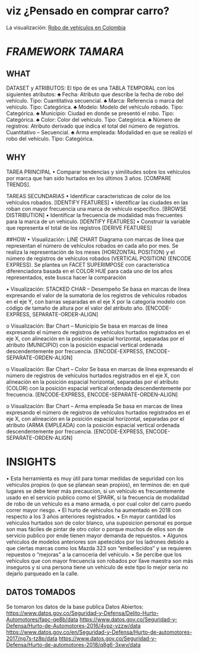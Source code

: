 # viz ¿Pensado en comprar carro?

La visualización: [Robo de vehículos en Colombia](https://public.tableau.com/profile/yureimacv#!/vizhome/Robo_auntos_Colombia/Dashboard1?publish=yes)


# *FRAMEWORK TAMARA*

## WHAT
DATASET y ATRIBUTOS:
El tipo de  es una TABLA TEMPORAL con los siguientes atributos:
  ♣	Fecha: Atributo que describe la fecha de robo del vehículo. Tipo: Cuantitativa secuencial.
  ♣	Marca: Referencia o marca del vehículo. Tipo: Categórica.
  ♣	Modelo: Modelo del vehículo robado. Tipo: Categórica.
  ♣	Municipio: Ciudad en donde se presentó el robo. Tipo: Categórica.
  ♣	Color: Color del vehículo. Tipo: Categórica.
  ♣	Número de registros: Atributo derivado que indica el total del número de registros. Cuantitativo – Secuencial.
  ♣	Arma empleada: Modalidad en que se realizó el robo del vehículo. Tipo: Categórica.

## WHY	
TAREA PRINCIPAL	
  •	Comparar tendencias y similitudes sobre los vehículos por marca que han sido hurtados en los últimos 3 años. [COMPARE       TRENDS].

TAREAS SECUNDARIAS
  •	Identificar caracteristicas de color de los vehículos robados. [IDENTIFY FEATURES]
  •	Identificar las ciudades en las roban con mayor frecuencia una marca de vehiculo específico. [BROWSE DISTRIBUTION]
  •	Identificar la frecuencia de modalidad más frecuentes para la marca de un vehiculo. [IDENTIFY FEATURES]
  •	Construir la variable que representa el total de los registros [DERIVE FEATURES]
  
##HOW
  •	Visualización: LINE CHART
    Diagrama con marcas de línea que representan el número de vehículos robados en cada año por mes. Se realiza la    representación de los meses (HORIZONTAL POSITION) y el número de registros de vehículos robados (VERTICAL POSITION) (ENCODE EXPRESS). Se plantea un FACET SUPERIMPOSE con característica diferenciadora basada en el COLOR HUE para cada uno de los años representados, este busca hacer la comparación 
  
  •	Visualización: STACKED CHAR – Desempeño
Se basa en marcas de línea expresando el valor de la sumatoria de los registros de vehículos robados en el eje Y, con barras separadas en el eje X por la categoría modelo con código de tamaño de altura por el valor del atributo año. [ENCODE-EXPRESS, SEPARATE-ORDER-ALIGN]

  o	Visualización: Bar Chart – Municipio
Se basa en marcas de línea expresando el número de registros de vehículos hurtados registrados en el eje X, con alineación en la posición espacial horizontal, separadas por el atributo (MUNICIPIO) con la posición espacial vertical ordenada descendentemente por frecuencia. [ENCODE-EXPRESS, ENCODE-SEPARATE-ORDEN-ALIGN]

  o	Visualización: Bar Chart – Color
Se basa en marcas de línea expresando el número de registros de vehículos hurtados registrados en el eje X, con alineación en la posición espacial horizontal, separadas por el atributo (COLOR) con la posición espacial vertical ordenada descendentemente por frecuencia. [ENCODE-EXPRESS, ENCODE-SEPARATE-ORDEN-ALIGN]

  o	Visualización: Bar Chart – Arma empleada
Se basa en marcas de línea expresando el número de registros de vehículos hurtados registrados en el eje X, con alineación en la posición espacial horizontal, separadas por el atributo (ARMA EMPLEADA) con la posición espacial vertical ordenada descendentemente por frecuencia. [ENCODE-EXPRESS, ENCODE-SEPARATE-ORDEN-ALIGN]

# INSIGHTS
•	Esta herramienta es muy útil para tomar medidas de seguridad con los vehiculos propios (o que se planean sean propios), en terminos de: en qué lugares se debe tener más precaucion, si un vehículo es frecuentemente usado en el servicio publico como el SPARK, si la frecuencia de modalidad de robo de un vehiculo es a mano armada, o por cual color del carro puedo correr mayor riesgo.
•	El hurto de vehiculos ha aumentado en 2018 con respecto a los 3 años anteriores registrados.
•	En mayor cantidad los vehiculos hurtados son de color blanco, una suposicion personal es porque son mas fáciles de pintar de otro color o porque muchos de ellos son de servicio publico por ende tienen mayor demanda de repuestos. 
•	Algunos vehiculos de modelos anteriores son apetecidos por los ladrones debido a que ciertas marcas como los Mazda 323 son “embellecidos” y se requieren repuestos o “mejoras” a la carroceria del vehículo. 
•	Se percibe que los vehículos que con mayor frecuencia son robados por llave maestra son más inseguros y si una persona tiene un vehículo de este tipo lo mejor seria no dejarlo parqueado en la calle.


## DATOS TOMADOS

Se tomaron los datos de la base publica Datos Abiertos:
  https://www.datos.gov.co/Seguridad-y-Defensa/Delito-Hurto-Automotores/fapc-qe8b/data
  https://www.datos.gov.co/Seguridad-y-Defensa/Hurto-de-Automotores-2016/4ypz-vzzw/data
  https://www.datos.gov.co/en/Seguridad-y-Defensa/Hurto-de-automotores-2017/ng7s-tz8p/data
  https://www.datos.gov.co/Seguridad-y-Defensa/Hurto-de-automotores-2018/q8g6-3xwv/data
  
